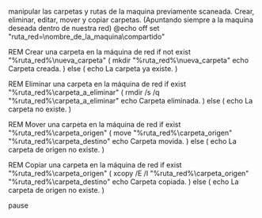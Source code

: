  manipular las carpetas y rutas de la maquina previamente scaneada. Crear, eliminar, editar, mover y copiar carpetas. (Apuntando siempre a la maquina deseada dentro de nuestra red)
 @echo off
set "ruta_red=\\nombre_de_la_maquina\compartido"

REM Crear una carpeta en la máquina de red
if not exist "%ruta_red%\nueva_carpeta" (
    mkdir "%ruta_red%\nueva_carpeta"
    echo Carpeta creada.
) else (
    echo La carpeta ya existe.
)

REM Eliminar una carpeta en la máquina de red
if exist "%ruta_red%\carpeta_a_eliminar" (
    rmdir /s /q "%ruta_red%\carpeta_a_eliminar"
    echo Carpeta eliminada.
) else (
    echo La carpeta no existe.
)

REM Mover una carpeta en la máquina de red
if exist "%ruta_red%\carpeta_origen" (
    move "%ruta_red%\carpeta_origen" "%ruta_red%\carpeta_destino"
    echo Carpeta movida.
) else (
    echo La carpeta de origen no existe.
)

REM Copiar una carpeta en la máquina de red
if exist "%ruta_red%\carpeta_origen" (
    xcopy /E /I "%ruta_red%\carpeta_origen" "%ruta_red%\carpeta_destino"
    echo Carpeta copiada.
) else (
    echo La carpeta de origen no existe.
)

pause
